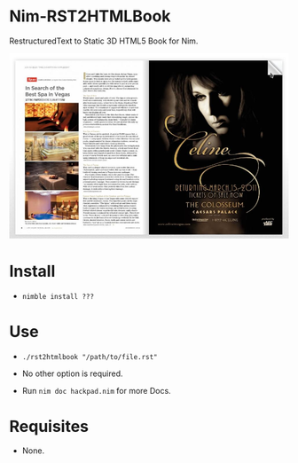 # Nim-RST2HTMLBook

RestructuredText to Static 3D HTML5 Book for Nim.

![Book](temp.jpg)


# Install

- `nimble install ???`


# Use

- `./rst2htmlbook "/path/to/file.rst"`

- No other option is required.
- Run `nim doc hackpad.nim` for more Docs.


# Requisites

- None.
